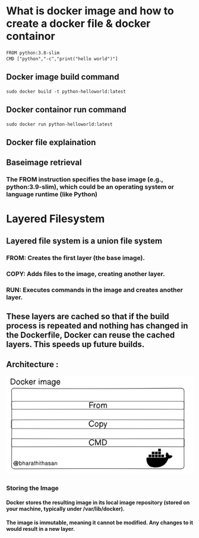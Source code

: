 <h1> What is docker image and how to create a docker file & docker containor </h1>

```
FROM python:3.8-slim
CMD ["python","-c","print("hello world")"]

```

## Docker image build command

``` 
sudo docker build -t python-helloworld:latest

```

## Docker containor run command

```
sudo docker run python-helloworld:latest

```

## Docker file explaination

## Baseimage retrieval

### The FROM instruction specifies the base image (e.g., python:3.9-slim), which could be an operating system or language runtime (like Python)

# Layered Filesystem

## Layered file system is a union file system

### FROM: Creates the first layer (the base image).
### COPY: Adds files to the image, creating another layer.
### RUN: Executes commands in the image and creates another layer.

## These layers are cached so that if the build process is repeated and nothing has changed in the Dockerfile, Docker can reuse the cached layers. This speeds up future builds.

## Architecture : 
![alt text](image.png)

### Storing the Image
#### Docker stores the resulting image in its local image repository (stored on your machine, typically under /var/lib/docker).
#### The image is immutable, meaning it cannot be modified. Any changes to it would result in a new layer.